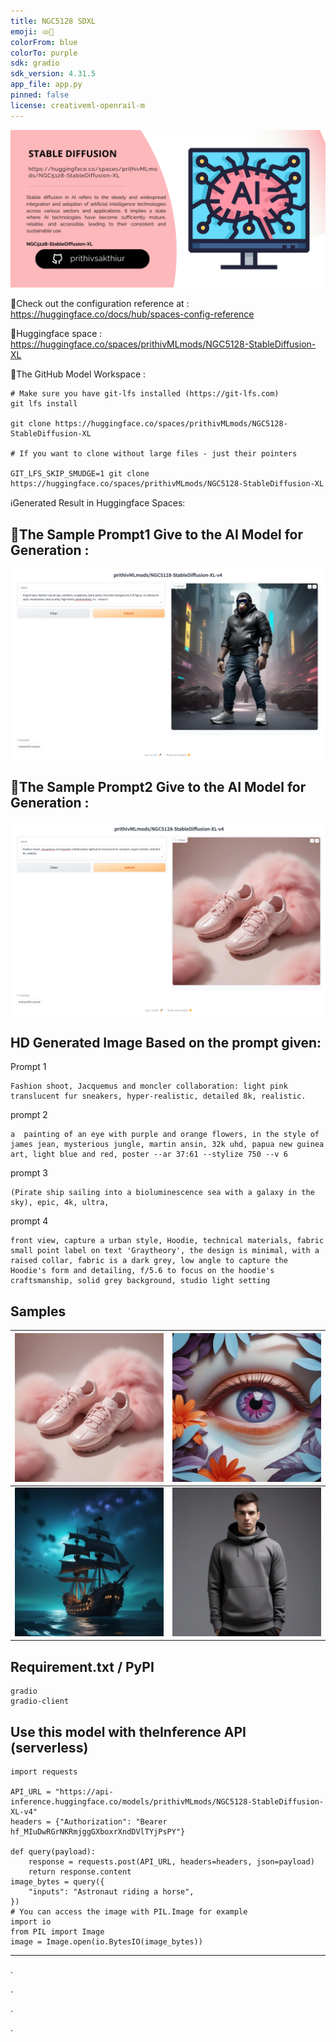 ```yaml
---
title: NGC5128 SDXL
emoji: 🫓🥽
colorFrom: blue
colorTo: purple
sdk: gradio
sdk_version: 4.31.5
app_file: app.py
pinned: false
license: creativeml-openrail-m
---
```


![alt text](assets/SD.png)

🚀Check out the configuration reference at : https://huggingface.co/docs/hub/spaces-config-reference

🚀Huggingface space : https://huggingface.co/spaces/prithivMLmods/NGC5128-StableDiffusion-XL

🚀The GitHub Model Workspace : 
    
    # Make sure you have git-lfs installed (https://git-lfs.com)
    git lfs install
    
    git clone https://huggingface.co/spaces/prithivMLmods/NGC5128-StableDiffusion-XL
    
    # If you want to clone without large files - just their pointers
    
    GIT_LFS_SKIP_SMUDGE=1 git clone https://huggingface.co/spaces/prithivMLmods/NGC5128-StableDiffusion-XL


ℹ️Generated Result in Huggingface Spaces:

## 🔮The Sample Prompt1 Give to the AI Model for Generation :

![alt text](assets/sdxl.png)

## 🔮The Sample Prompt2 Give to the AI Model for Generation :

![alt text](assets/sdxl2.png)

## HD Generated Image Based on the prompt given:
Prompt 1

    Fashion shoot, Jacquemus and moncler collaboration: light pink translucent fur sneakers, hyper-realistic, detailed 8k, realistic.

prompt 2


    a  painting of an eye with purple and orange flowers, in the style of james jean, mysterious jungle, martin ansin, 32k uhd, papua new guinea art, light blue and red, poster --ar 37:61 --stylize 750 --v 6

prompt 3


    (Pirate ship sailing into a bioluminescence sea with a galaxy in the sky), epic, 4k, ultra,


prompt 4


    front view, capture a urban style, Hoodie, technical materials, fabric small point label on text 'Graytheory', the design is minimal, with a raised collar, fabric is a dark grey, low angle to capture the Hoodie's form and detailing, f/5.6 to focus on the hoodie's craftsmanship, solid grey background, studio light setting

## Samples 

| ![Image 1](assets/11.webp) | ![Image 2](assets/12.webp) |
|----------------------------|----------------------------|
| ![Image 3](assets/13.webp) | ![Image 4](assets/14.webp) |



## Requirement.txt / PyPI 

    gradio
    gradio-client

## Use this model with theInference API (serverless)

    import requests
    
    API_URL = "https://api-inference.huggingface.co/models/prithivMLmods/NGC5128-StableDiffusion-XL-v4"
    headers = {"Authorization": "Bearer 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"}
    
    def query(payload):
    	response = requests.post(API_URL, headers=headers, json=payload)
    	return response.content
    image_bytes = query({
    	"inputs": "Astronaut riding a horse",
    })
    # You can access the image with PIL.Image for example
    import io
    from PIL import Image
    image = Image.open(io.BytesIO(image_bytes))

---------------------------------------------------------------

.

.

.

.
